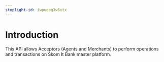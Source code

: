```yaml
---
stoplight-id: iwpuqeq3w5xtx
---
```


# Introduction

This API allows Acceptors (Agents and Merchants) to perform operations and transactions on Skom It Bank master platform.

